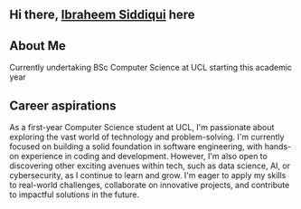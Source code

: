 ## Hi there, [Ibraheem Siddiqui](https://www.linkedin.com/in/ibraheem-adnan-siddiqui/) here


## About Me
Currently undertaking BSc Computer Science at UCL starting this academic year

## Career aspirations
As a first-year Computer Science student at UCL, I'm passionate about exploring the vast world of technology and problem-solving. I'm currently focused on building a solid foundation in software engineering, with hands-on experience in coding and development. However, I'm also open to discovering other exciting avenues within tech, such as data science, AI, or cybersecurity, as I continue to learn and grow. I'm eager to apply my skills to real-world challenges, collaborate on innovative projects, and contribute to impactful solutions in the future.
  
<!--
**ia-siddiqui/ia-siddiqui** is a ✨ _special_ ✨ repository because its `README.md` (this file) appears on your GitHub profile.

Here are some ideas to get you started:

- 🔭 I’m currently working on ...
- 🌱 I’m currently learning ...
- 👯 I’m looking to collaborate on ...
- 🤔 I’m looking for help with ...
- 💬 Ask me about ...
- 📫 How to reach me: ...
- 😄 Pronouns: ...
- ⚡ Fun fact: ...
-->

